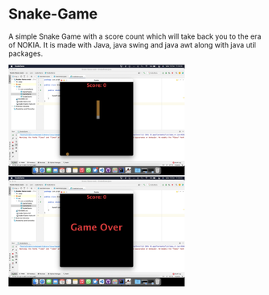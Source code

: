 # Snake-Game

A simple Snake Game with a score count which will take back you to the era of NOKIA. It is made with Java, java swing and java awt along with java util packages.


<img src="ScreenShots/1.png" width="350px">
  <img src="ScreenShots/2.png" width="350px">

